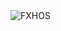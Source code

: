 <div align="justify">
<picture>
    <source media="(prefers-color-scheme: dark)" srcset="https://i.ibb.co/Gf3CjTsW/output-gif.gif">
    <source media="(prefers-color-scheme: light)" srcset="https://i.ibb.co/Gf3CjTsW/output-gif.gif">
    <img alt="FXHOS" src="https://i.ibb.co/Gf3CjTsW/output-gif.gif">
</picture>
</div>